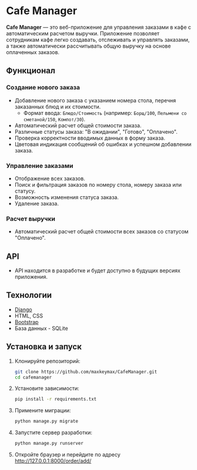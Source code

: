 # Cafe Manager

**Cafe Manager** — это веб-приложение для управления заказами в кафе с автоматическим расчетом выручки. Приложение позволяет сотрудникам кафе легко создавать, отслеживать и управлять заказами, а также автоматически рассчитывать общую выручку на основе оплаченных заказов.

## Функционал

### Создание нового заказа
- Добавление нового заказа с указанием номера стола, перечня заказанных блюд и их стоимости.
  - Формат ввода: `Блюдо/Стоимость` (например: `Борщ/100`, `Пельмени со сметаной/150`, `Компот/30`).
- Автоматический расчет общей стоимости заказа.
- Различные статусы заказа: "В ожидании", "Готово", "Оплачено".
- Проверка корректности вводимых данных в форму заказа.
- Цветовая индикация сообщений об ошибках и успешном добавлении заказа.

### Управление заказами
- Отображение всех заказов.
- Поиск и фильтрация заказов по номеру стола, номеру заказа или статусу.
- Возможность изменения статуса заказа.
- Удаление заказа.

### Расчет выручки
- Автоматический расчет общей стоимости всех заказов со статусом "Оплачено".

## API
- API находится в разработке и будет доступно в будущих версиях приложения.

## Технологии
- [Django](https://www.djangoproject.com/)
- HTML, CSS 
- [Bootstrap](https://getbootstrap.com/)
- База данных - SQLite

## Установка и запуск

1. Клонируйте репозиторий:
   ```bash
   git clone https://github.com/maxkeymax/CafeManager.git
   cd cafemanager
   ```
2. Установите зависимости:
   ```bash
   pip install -r requirements.txt
   ```
3. Примените миграции:
   ```bash
   python manage.py migrate
   ```
4. Запустите сервер разработки:
   ```bash
   python manage.py runserver
   ```
5. Откройте браузер и перейдите по адресу http://127.0.0.1:8000/order/add/
   

